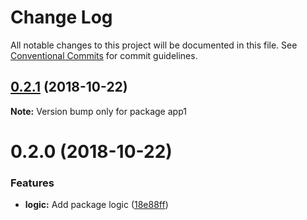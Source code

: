 # Change Log

All notable changes to this project will be documented in this file.
See [Conventional Commits](https://conventionalcommits.org) for commit guidelines.

## [0.2.1](https://github.com/andreaspalsson/monotest/compare/app1@0.2.0...app1@0.2.1) (2018-10-22)

**Note:** Version bump only for package app1





# 0.2.0 (2018-10-22)


### Features

* **logic:** Add package logic ([18e88ff](https://github.com/andreaspalsson/monotest/commit/18e88ff))
